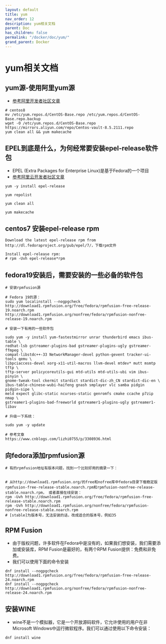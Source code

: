 ```yaml
---
layout: default
title: yum
nav_order: 12
description: yum相关文档
parent: Doc
has_children: false
permalink: "/docker/doc/yum/"
grand_parent: Docker
---
```


# yum相关文档

## yum源-使用阿里yum源

- [参考阿里开发者社区文章](https://developer.aliyun.com/mirror/centos)
```shell
# centos8
mv /etc/yum.repos.d/CentOS-Base.repo /etc/yum.repos.d/CentOS-Base.repo.backup
wget -O /etc/yum.repos.d/CentOS-Base.repo https://mirrors.aliyun.com/repo/Centos-vault-8.5.2111.repo
yum clean all && yum makecache

```

## EPEL到底是什么，为何经常要安装epel-release软件包
- EPEL (Extra Packages for Enterprise Linux)是基于Fedora的一个项目
- [参考阿里云开发者社区文章](https://developer.aliyun.com/mirror/epel)
``` shell
yum -y install epel-release
 
yum repolist
```
```shell
yum clean all
 
yum makecache
```
## centos7 安装epel-release rpm
```shell
Download the latest epel-release rpm from
http://dl.fedoraproject.org/pub/epel/7/，下载rpm文件

Install epel-release rpm:
# rpm -Uvh epel-release*rpm 
```
## fedora19安装后，需要安装的一些必备的软件包
``` 
# 安装rpmfusion源

# Fedora 19的源：
sudo yum localinstall --nogpgcheck http://download1.rpmfusion.org/free/fedora/rpmfusion-free-release-19.noarch.rpm  http://download1.rpmfusion.org/nonfree/fedora/rpmfusion-nonfree-release-19.noarch.rpm

# 安装一下有用的一些软件包

sudo yum -y install yum-fastestmirror unrar thunderbird emacs ibus-table \
redhat-lsb gstreamer-plugins-bad gstreamer-plugins-ugly gstreamer-ffmpeg \
compat-libstdc++-33 NetworkManager-devel python-gevent tracker-ui-tools qemu \
libpciaccess-devel xorg-x11-util-macros llvm-devel mtdev* mutt msmtp tftp \
tftp-server policycoreutils-gui mtd-utils mtd-utils-ubi vim ibus-pinyin \
gnome-tweak-tool ckermit stardict stardict-dic-zh_CN stardict-dic-en \
ibus-table-chinese-wubi-haifeng gnash smplayer vlc samba pidgin pidgin-sipe \
meld expect glibc-static ncurses-static genromfs cmake ccache p7zip nmap \
gstreamer1-plugins-bad-freeworld gstreamer1-plugins-ugly gstreamer1-libav

# 升级一下系统：

sudo yum -y update

# 参考文章
https://www.cnblogs.com/lizhi0755/p/3308936.html
```

## 向fedora添加rpmfusion源
```
# 有的rpmfusion地址有版本问题，找到一个比较好用的摘录一下：


# 从http://download1.rpmfusion.org/的free和nofree库中fedora目录下载稳定版rpmfusion-free-release-stable.noarch.rpm和rpmfusion-nonfree-release-stable.noarch.rpm， 或者直接在线安装：
rpm -Uvh http://download1.rpmfusion.org/free/fedora/rpmfusion-free-release-stable.noarch.rpm
rpm -Uvh http://download1.rpmfusion.org/nonfree/fedora/rpmfusion-nonfree-release-stable.noarch.rpm
# [stable]为版本号，无法安装的话，改成适合的版本号，例如35
```

## RPM Fusion
- 由于版权问题，许多软件在Fedora中是没有的，如果我们想安装，我们需要添加或安装库，RPM Fusion是最好的，有两个RPM Fusion提供：免费和非免费。
- 我们可以使用下面的命令安装
```
dnf install --nogpgcheck http://download1.rpmfusion.org/free/fedora/rpmfusion-free-release-24.noarch.rpm
dnf install --nogpgcheck http://download1.rpmfusion.org/nonfree/fedora/rpmfusion-nonfree-release-24.noarch.rpm
```

## 安装WINE
- wine不是一个模拟器，它是一个开放源码软件，它允许使用的用户在非Microsoft Windows中运行微软程序。我们可以通过使用以下命令安装：
```
dnf install wine
```
